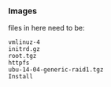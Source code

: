### Images 
files in here need to be:

```
vmlinuz-4
initrd.gz
root.tgz
httpfs
ubu-14-04-generic-raid1.tgz
Install

```
